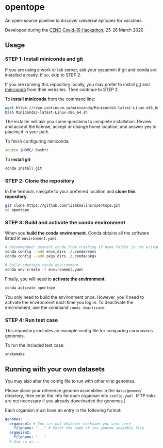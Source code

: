 # opentope

An open-source pipeline to discover universal epitopes for vaccines.

Developed during the [CEND](http://cend.globalhealth.berkeley.edu/) [Covid-19 Hackathon](https://www.cendcoronavirushackathon.com/), 25-26 March 2020.

## Usage

### STEP 1: Install miniconda and git
If you are using a work or lab server, ask your sysadmin if git and conda are installed already. If so, skip to STEP 2.

If you are running this repository locally, you may prefer to install [git](https://git-scm.com/downloads) and [miniconda](https://conda.io/en/latest/miniconda.html) from their websites. Then continue to STEP 2.

To __install miniconda__ from the command line:
```bash
wget https://repo.continuum.io/miniconda/Miniconda3-latest-Linux-x86_64.sh
bash Miniconda3-latest-Linux-x86_64.sh
```

The installer will ask you some questions to complete installation. Review and accept the license, accept or change home location, and answer yes to placing it in your path.

To finish configuring miniconda:
```bash
source $HOME/.bashrc
```

To __install git__:
```bash
conda install git
```

### STEP 2: Clone the repository

In the terminal, navigate to your preferred location and __clone this repository__.

```bash
git clone https://github.com/lisakmalins/opentope.git
cd opentope
```

### STEP 3: Build and activate the conda environment
When you __build the conda environment__, Conda obtains all the software listed in `environment.yaml`.
```bash
# Recommended: prevent conda from crashing if home folder is not writable
conda config --add envs_dirs ./.conda/envs
conda config --add pkgs_dirs ./.conda/pkgs

# Build opentope conda environment
conda env create -f environment.yaml
```

Finally, you will need to __activate the environment__.
```bash
conda activate opentope
```

You only need to build the environment once. However, you'll need to activate the environment each time you log in. To deactivate the environment, use the command `conda deactivate`.

### STEP 4: Run test case
This repository includes an example config file for comparing coronavirus genomes.

To run the included test case:
```bash
snakemake
```

## Running with your own datasets
You may also alter the config file to run with other viral genomes.

Please place your reference genome assemblies in the `data/genome/` directory, then enter the info for each organism into `config.yaml`. (FTP links are not necessary if you already downloaded the genomes.)

Each organism must have an entry in the following format:
```yaml
genomes:
  organism1: # You can put whatever nickname you want here
    filename: "..." # Enter the name of the genome assembly file
  organism2:
    filename: "..."
  # And so on...
```
